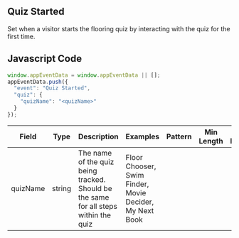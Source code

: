 ## Quiz Started

Set when a visitor starts the flooring quiz by interacting with the quiz for the first time.

## Javascript Code
```js
window.appEventData = window.appEventData || [];
appEventData.push({
  "event": "Quiz Started",
  "quiz": {
    "quizName": "<quizName>"
  }
});
```

|Field|Type|Description|Examples|Pattern|Min Length|Max Length|Minimum|Maximum|Multiple Of|
| --- | --- | --- | --- | --- | --- | --- | --- | --- | --- |
|quizName|string|The name of the quiz being tracked.  Should be the same for all steps within the quiz|Floor Chooser, Swim Finder, Movie Decider, My Next Book|||||||
